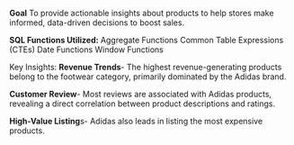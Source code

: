 **Goal**
To provide actionable insights about products to help stores make informed, data-driven decisions to boost sales.

**SQL Functions Utilized:**
Aggregate Functions
Common Table Expressions (CTEs)
Date Functions
Window Functions

Key Insights:
**Revenue Trends**- The highest revenue-generating products belong to the footwear category, primarily dominated by the Adidas brand.

**Customer Review**- Most reviews are associated with Adidas products, revealing a direct correlation between product descriptions and ratings.

**High-Value Listing**s- Adidas also leads in listing the most expensive products.
